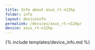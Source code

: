 ```yaml
---
title: Info about asus_rt-n12hp
folder: info
layout: deviceinfo
permalink: /devices/asus_rt-n12hp/
device: asus_rt-n12hp
---
```

{% include templates/device_info.md %}
